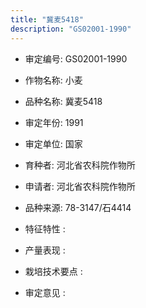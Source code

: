 ```yaml
---
title: "冀麦5418"
description: "GS02001-1990"
---
```

* 审定编号:  GS02001-1990

*  作物名称:  小麦

*  品种名称:  冀麦5418

*  审定年份:  1991

*  审定单位:  国家

* 育种者:  河北省农科院作物所

*  申请者:  河北省农科院作物所

*  品种来源:  78-3147/石4414

*  特征特性 : 

 
*  产量表现 : 


*  栽培技术要点 : 


*  审定意见 : 

